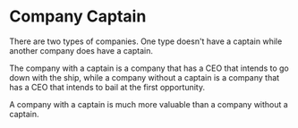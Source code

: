 # Company Captain

There are two types of companies. One type doesn't have a captain while another company does have a captain.

The company with a captain is a company that has a CEO that intends to go down with the ship, while a company without a captain is a company that has a CEO that intends to bail at the first opportunity.

A company with a captain is much more valuable than a company without a captain.
